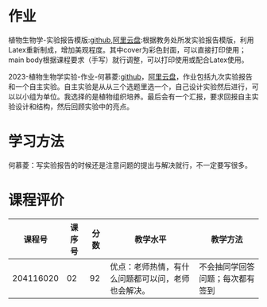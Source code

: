# 作业

植物生物学-实验报告模版:[github](https://github.com/SCUBioGuide/SCU-Biology-Guide/tree/main/大一下/植物生物学实验/作业/植物生物学-实验报告模版),[阿里云盘](https://www.aliyundrive.com/s/Hw7Ytc5YbDs):根据教务处所发实验报告模版，利用Latex重新制成，增加美观程度。其中cover为彩色封面，可以直接打印使用；main body根据课程要求（手写）就行调整，可以打印使用或配合Latex使用。

2023-植物生物学实验-作业-何慕菱:[github](https://github.com/HeMuling/SCU-Biology-Guide/tree/main/大一下/植物生物学实验/作业/2023-植物生物学实验-作业-何慕菱)，[阿里云盘](https://www.aliyundrive.com/s/vDpBMkaCVyE)，作业包括九次实验报告和一个自主实验。自主实验是从从三个选题里选一个，自己设计实验然后进行，可以以小组为单位。我选择的是植物组织培养。最后会有一个汇报，要求回报自主实验设计和结构，然后回顾实验中的亮点。

# 学习方法

何慕菱：写实验报告的时候还是注意问题的提出与解决就行，不一定要写很多。

# 课程评价

| 课程号 | 课序号 | 分数 | 教学水平 | 教学方法 |
|-------|-------|-----|---------|---------|
| 204116020 | 02 | 92 | 优点：老师热情，有什么问题都可以问，老师也会解决。 | 不会抽同学回答问题；每次都有签到|
